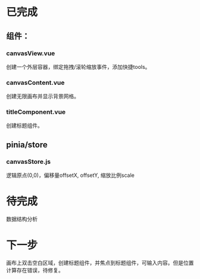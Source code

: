 
# 已完成
## 组件：
### canvasView.vue
创建一个外层容器，绑定拖拽/滚轮缩放事件，添加快捷tools。
### canvasContent.vue
创建无限画布并显示背景网格。
### titleComponent.vue
创建标题组件。
## pinia/store
### canvasStore.js
逻辑原点(0,0)，偏移量offsetX, offsetY, 缩放比例scale
# 待完成
数据结构分析
# 下一步

画布上双击空白区域，创建标题组件，并焦点到标题组件，可输入内容。但是位置计算存在错误，待修复。



